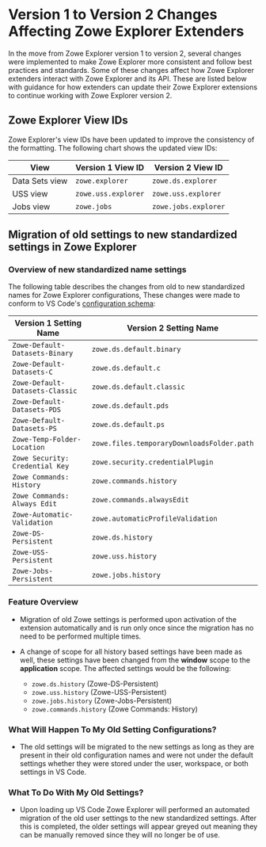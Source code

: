 # Version 1 to Version 2 Changes Affecting Zowe Explorer Extenders

In the move from Zowe Explorer version 1 to version 2, several changes were implemented to make Zowe Explorer more consistent and follow best practices and standards. Some of these changes affect how Zowe Explorer extenders interact with Zowe Explorer and its API. These are listed below with guidance for how extenders can update their Zowe Explorer extensions to continue working with Zowe Explorer version 2.

## Zowe Explorer View IDs

Zowe Explorer's view IDs have been updated to improve the consistency of the formatting. The following chart shows the updated view IDs:

| View           | Version 1 View ID   | Version 2 View ID    |
| -------------- | ------------------- | -------------------- |
| Data Sets view | `zowe.explorer`     | `zowe.ds.explorer`   |
| USS view       | `zowe.uss.explorer` | `zowe.uss.explorer`  |
| Jobs view      | `zowe.jobs`         | `zowe.jobs.explorer` |

## Migration of old settings to new standardized settings in Zowe Explorer

### Overview of new standardized name settings

The following table describes the changes from old to new standardized names for Zowe Explorer configurations, These changes were made to conform to VS Code's [configuration schema](https://code.visualstudio.com/api/references/contribution-points#Configuration-schema):

| Version 1 Setting Name          | Version 2 Setting Name                     |
| ------------------------------- | ------------------------------------------ |
| `Zowe-Default-Datasets-Binary`  | `zowe.ds.default.binary`                   |
| `Zowe-Default-Datasets-C`       | `zowe.ds.default.c`                        |
| `Zowe-Default-Datasets-Classic` | `zowe.ds.default.classic`                  |
| `Zowe-Default-Datasets-PDS`     | `zowe.ds.default.pds`                      |
| `Zowe-Default-Datasets-PS`      | `zowe.ds.default.ps`                       |
| `Zowe-Temp-Folder-Location`     | `zowe.files.temporaryDownloadsFolder.path` |
| `Zowe Security: Credential Key` | `zowe.security.credentialPlugin`           |
| `Zowe Commands: History`        | `zowe.commands.history`                    |
| `Zowe Commands: Always Edit`    | `zowe.commands.alwaysEdit`                 |
| `Zowe-Automatic-Validation`     | `zowe.automaticProfileValidation`          |
| `Zowe-DS-Persistent`            | `zowe.ds.history`                          |
| `Zowe-USS-Persistent`           | `zowe.uss.history`                         |
| `Zowe-Jobs-Persistent`          | `zowe.jobs.history`                        |

### Feature Overview

- Migration of old Zowe settings is performed upon activation of the extension automatically and is run only once since the migration has no need to be performed multiple times.

- A change of scope for all history based settings have been made as well, these settings have been changed from the **window** scope to the **application** scope. The affected settings would be the following:
  - `zowe.ds.history` (Zowe-DS-Persistent)
  - `zowe.uss.history` (Zowe-USS-Persistent)
  - `zowe.jobs.history` (Zowe-Jobs-Persistent)
  - `zowe.commands.history` (Zowe Commands: History)

### What Will Happen To My Old Setting Configurations?

- The old settings will be migrated to the new settings as long as they are present in their old configuration names and were not under the default settings whether they were stored under the user, workspace, or both settings in VS Code.

### What To Do With My Old Settings?

- Upon loading up VS Code Zowe Explorer will performed an automated migration of the old user settings to the new standardized settings. After this is completed, the older settings will appear greyed out meaning they can be manually removed since they will no longer be of use.
